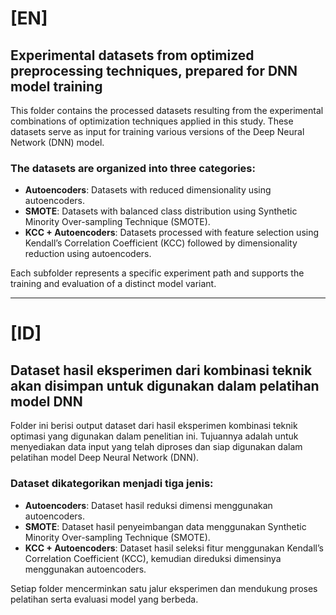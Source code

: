 # [EN]

## Experimental datasets from optimized preprocessing techniques, prepared for DNN model training

This folder contains the processed datasets resulting from the experimental combinations of optimization techniques applied in this study. These datasets serve as input for training various versions of the Deep Neural Network (DNN) model.

### The datasets are organized into three categories:
- **Autoencoders**: Datasets with reduced dimensionality using autoencoders.
- **SMOTE**: Datasets with balanced class distribution using Synthetic Minority Over-sampling Technique (SMOTE).
- **KCC + Autoencoders**: Datasets processed with feature selection using Kendall’s Correlation Coefficient (KCC) followed by dimensionality reduction using autoencoders.

Each subfolder represents a specific experiment path and supports the training and evaluation of a distinct model variant.

---
# [ID]

## Dataset hasil eksperimen dari kombinasi teknik akan disimpan untuk digunakan dalam pelatihan model DNN

Folder ini berisi output dataset dari hasil eksperimen kombinasi teknik optimasi yang digunakan dalam penelitian ini. Tujuannya adalah untuk menyediakan data input yang telah diproses dan siap digunakan dalam pelatihan model Deep Neural Network (DNN).

### Dataset dikategorikan menjadi tiga jenis:
- **Autoencoders**: Dataset hasil reduksi dimensi menggunakan autoencoders.
- **SMOTE**: Dataset hasil penyeimbangan data menggunakan Synthetic Minority Over-sampling Technique (SMOTE).
- **KCC + Autoencoders**: Dataset hasil seleksi fitur menggunakan Kendall’s Correlation Coefficient (KCC), kemudian direduksi dimensinya menggunakan autoencoders.

Setiap folder mencerminkan satu jalur eksperimen dan mendukung proses pelatihan serta evaluasi model yang berbeda.


